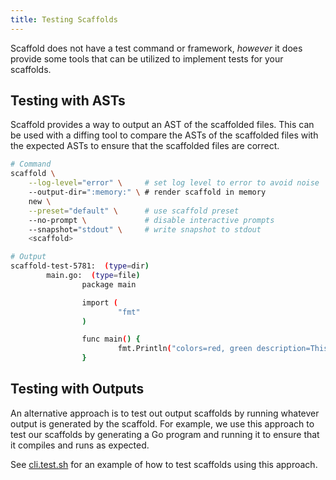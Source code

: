 ```yaml
---
title: Testing Scaffolds
---
```


Scaffold does not have a test command or framework, *however* it does provide some tools that can be utilized to implement tests for your scaffolds.

## Testing with ASTs

Scaffold provides a way to output an AST of the scaffolded files. This can be used with a diffing tool to compare the ASTs of the scaffolded files with the expected ASTs to ensure that the scaffolded files are correct.

```bash
# Command
scaffold \
    --log-level="error" \     # set log level to error to avoid noise
    --output-dir=":memory:" \ # render scaffold in memory
    new \
    --preset="default" \      # use scaffold preset
    --no-prompt \             # disable interactive prompts
    --snapshot="stdout" \     # write snapshot to stdout
    <scaffold>

# Output
scaffold-test-5781:  (type=dir)
        main.go:  (type=file)
                package main

                import (
                        "fmt"
                )

                func main() {
                        fmt.Println("colors=red, green description=This is a test description")
                }
```

## Testing with Outputs

An alternative approach is to test out output scaffolds by running whatever output is generated by the scaffold. For example, we use this approach to test our scaffolds by generating a Go program and running it to ensure that it compiles and runs as expected.

See [cli.test.sh](https://github.com/hay-kot/scaffold/blob/main/tests/cli.test.sh) for an example of how to test scaffolds using this approach.